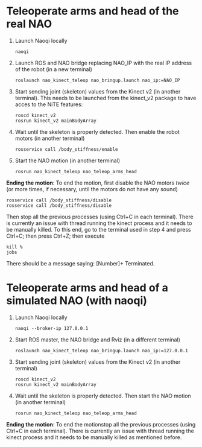 Teleoperate arms and head of the real NAO
=========================================

1. Launch Naoqi locally
   ```
   naoqi 
   ```

2. Launch ROS and NAO bridge replacing NAO_IP with the real IP address of the
   robot (in a new terminal)
   ```
   roslaunch nao_kinect_teleop nao_bringup.launch nao_ip:=NAO_IP
   ```

4. Start sending joint (skeleton) values from the Kinect v2 (in another
   terminal). This needs to be launched from the kinect_v2 package to have
   acces to the NiTE features:
   ```
   roscd kinect_v2
   rosrun kinect_v2 mainBodyArray
   ```

5. Wait until the skeleton is properly detected. Then enable the robot motors
   (in another terminal)
   ```
   rosservice call /body_stiffness/enable
   ```

6. Start the NAO motion (in another terminal)
   ```
   rosrun nao_kinect_teleop nao_teleop_arms_head
   ```

**Ending the motion**: To end the motion, first disable the NAO motors *twice*
(or more times, if necessary, until the motors do not have any sound)
   ```
   rosservice call /body_stiffness/disable 
   rosservice call /body_stiffness/disable 
   ```
Then stop all the previous processes (using Ctrl+C in each terminal). There
is currently an issue with thread running the kinect process and it needs to
be manually killed. To this end, go to the terminal used in step 4 and press
Ctrl+C; then press Ctrl+Z; then execute
   ```
   kill %
   jobs
   ```
There should be a message saying: [Number]+ Terminated.


Teleoperate arms and head of a simulated NAO (with naoqi)
================================================

1. Launch Naoqi locally
   ```
   naoqi --broker-ip 127.0.0.1
   ```
     
2. Start ROS master, the NAO bridge and Rviz (in a different terminal)
   ```
   roslaunch nao_kinect_teleop nao_bringup.launch nao_ip:=127.0.0.1
   ```

4. Start sending joint (skeleton) values from the Kinect v2 (in another
   terminal)
   ```
   roscd kinect_v2
   rosrun kinect_v2 mainBodyArray
   ```

5. Wait until the skeleton is properly detected. Then start the NAO motion
   (in another terminal)
   ```
   rosrun nao_kinect_teleop nao_teleop_arms_head
   ```
**Ending the motion**: To end the motionstop all the previous processes 
(using Ctrl+C in each terminal). There is currently an issue with thread
running the kinect process and it needs to be manually killed as mentioned
before.
